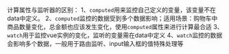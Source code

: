 计算属性与监听器的区别：
1、`computed`用来监控自己定义的变量，该变量不在data中定义。
2、`computed`监控的数据受到多个数据影响；适用场景：购物车中商品数量变化，总金额也应该发生变化，使用`computed`属性来进行计算最合适
3、`watch`用于监控vue实例的变化，监听的变量需在data中定义
4、`watch`监控的数据会影响多个数据，一般用于路由监听、input输入框的值特殊处理等